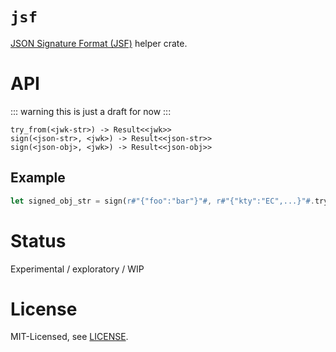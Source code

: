# `jsf`

[JSON Signature Format (JSF)](https://cyberphone.github.io/doc/security/jsf.html) helper crate.

# API

::: warning
this is just a draft for now
:::

```
try_from(<jwk-str>) -> Result<<jwk>>
sign(<json-str>, <jwk>) -> Result<<json-str>>
sign(<json-obj>, <jwk>) -> Result<<json-obj>>
```

## Example

```rs
let signed_obj_str = sign(r#"{"foo":"bar"}"#, r#"{"kty":"EC",...}"#.try_into()?)?;
```

# Status

Experimental / exploratory / WIP

# License

MIT-Licensed, see [LICENSE](./LICENSE).
